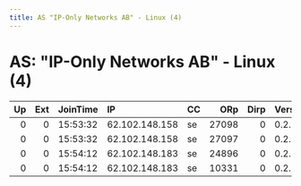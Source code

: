 ```yaml
---
title: AS "IP-Only Networks AB" - Linux (4)
---
```


# AS: "IP-Only Networks AB" - Linux (4)

|   Up |   Ext | JoinTime   | IP             | CC   |   ORp |   Dirp | Version   | Contact   | Nickname       |   eFamMembers |
|-----:|------:|:-----------|:---------------|:-----|------:|-------:|:----------|:----------|:---------------|--------------:|
|    0 |     0 | 15:53:32   | 62.102.148.158 | se   | 27098 |      0 | 0.2.9.10  | None      | Karato         |             1 |
|    0 |     0 | 15:53:32   | 62.102.148.158 | se   | 27097 |      0 | 0.2.9.10  | None      | Mekatochlanijo |             1 |
|    0 |     0 | 15:54:12   | 62.102.148.183 | se   | 24896 |      0 | 0.2.9.10  | None      | Lynxinirad     |             1 |
|    0 |     0 | 15:54:12   | 62.102.148.183 | se   | 10331 |      0 | 0.2.9.10  | None      | Flooximas      |             1 |
